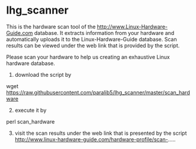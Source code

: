 lhg_scanner
===========

This is the hardware scan tool of the http://www.Linux-Hardware-Guide.com database. It extracts information from your hardware and automatically uploads it to the Linux-Hardware-Guide database. Scan results can be viewed under the web link that is provided by the script.

Please scan your hardware to help us creating an exhaustive Linux hardware database.

1) download the script by

wget https://raw.githubusercontent.com/paralib5/lhg_scanner/master/scan_hardware

2) execute it by

perl scan_hardware

3) visit the scan results under the web link that is presented by the script
http://www.linux-hardware-guide.com/hardware-profile/scan-.....


